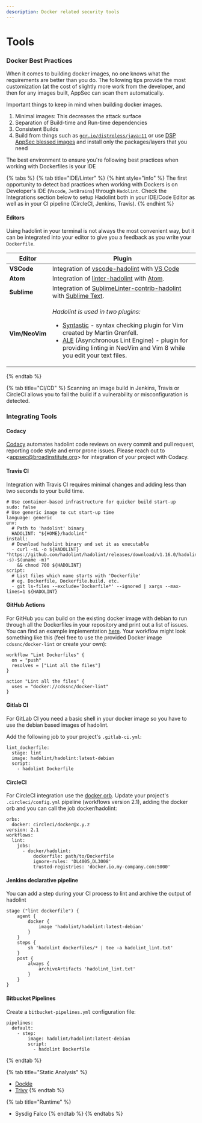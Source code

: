 ```yaml
---
description: Docker related security tools
---
```


# Tools

### Docker Best Practices

When it comes to building docker images, no one knows what the requirements are better than you do. The following tips provide the most customization (at the cost of slightly more work from the developer, and then for any images built, AppSec can scan them automatically.

Important things to keep in mind when building docker images.

1. Minimal images: This decreases the attack surface
2. Separation of Build-time and Run-time dependencies
3. Consistent Builds
4. Build from things such as [`gcr.io/distroless/java:11`](http://gcr.io/distroless/java:11) or use [DSP AppSec blessed images](https://github.com/broadinstitute/dsp-appsec-blessed-images) and install only the packages/layers that you need

The best environment to ensure you're following best practices when working with Dockerfiles is your IDE

{% tabs %}
{% tab title="IDE/Linter" %}
{% hint style="info" %}
The first opportunity to detect bad practices when working with Dockers is on Developer's IDE (`Vscode`, `JetBrains`) through `Hadolint`. Check the Integrations section below to setup Hadolint both in your IDE/Code Editor as well as in your CI pipeline (CircleCI, Jenkins, Travis).
{% endhint %}

#### Editors

Using hadolint in your terminal is not always the most convenient way, but it can be integrated into your editor to give you a feedback as you write your `Dockerfile`.

| Editor         | Plugin                                                                                                                                                                                                                                                                                                                                                                |
| -------------- | --------------------------------------------------------------------------------------------------------------------------------------------------------------------------------------------------------------------------------------------------------------------------------------------------------------------------------------------------------------------- |
| **VSCode**     | Integration of [vscode-hadolint](https://marketplace.visualstudio.com/items?itemName=exiasr.hadolint) with [VS Code](https://code.visualstudio.com)                                                                                                                                                                                                                   |
| **Atom**       | Integration of [linter-hadolint](https://atom.io/packages/linter-hadolint) with [Atom](https://atom.io).                                                                                                                                                                                                                                                              |
| **Sublime**    | Integration of [SublimeLinter-contrib-hadolint](https://github.com/niksite/SublimeLinter-contrib-hadolint) with [Sublime Text](http://www.sublimetext.com).                                                                                                                                                                                                           |
| **Vim/NeoVim** | <p><em>Hadolint is used in two plugins:</em></p><ul><li><a href="https://github.com/vim-syntastic/syntastic">Syntastic</a> - syntax checking plugin for Vim created by Martin Grenfell.</li><li><a href="https://github.com/w0rp/ale">ALE</a> (Asynchronous Lint Engine) - plugin for providing linting in NeoVim and Vim 8 while you edit your text files.</li></ul> |
{% endtab %}

{% tab title="CI/CD" %}
Scanning an image build in Jenkins, Travis or CircleCI allows you to fail the build if a vulnerability or misconfiguration is detected.

### Integrating Tools

#### Codacy

[Codacy](https://www.codacy.com) automates hadolint code reviews on every commit and pull request, reporting code style and error prone issues. Please reach out to \<appsec@broadinstitute.org> for integration of your project with Codacy.

#### Travis CI

Integration with Travis CI requires minimal changes and adding less than two seconds to your build time.

```
# Use container-based infrastructure for quicker build start-up
sudo: false
# Use generic image to cut start-up time
language: generic
env:
  # Path to 'hadolint' binary
  HADOLINT: "${HOME}/hadolint"
install:
  # Download hadolint binary and set it as executable
  - curl -sL -o ${HADOLINT} "https://github.com/hadolint/hadolint/releases/download/v1.16.0/hadolint-$(uname -s)-$(uname -m)"
    && chmod 700 ${HADOLINT}
script:
  # List files which name starts with 'Dockerfile'
  # eg. Dockerfile, Dockerfile.build, etc.
  - git ls-files --exclude='Dockerfile*' --ignored | xargs --max-lines=1 ${HADOLINT}
```

#### GitHub Actions

For GitHub you can build on the existing docker image with debian to run through all the Dockerfiles in your repository and print out a list of issues. You can find an example implementation [here](https://github.com/cds-snc/github-actions/tree/master/docker-lint). Your workflow might look something like this (feel free to use the provided Docker image `cdssnc/docker-lint` or create your own):

```
workflow "Lint Dockerfiles" {
  on = "push"
  resolves = ["Lint all the files"]
}

action "Lint all the files" {
  uses = "docker://cdssnc/docker-lint"
}
```

#### Gitlab CI

For GitLab CI you need a basic shell in your docker image so you have to use the debian based images of hadolint.

Add the following job to your project's `.gitlab-ci.yml`:

```
lint_dockerfile:
  stage: lint
  image: hadolint/hadolint:latest-debian
  script:
    - hadolint Dockerfile
```

#### CircleCI

For CircleCI integration use the [docker orb](https://circleci.com/orbs/registry/orb/circleci/docker). Update your project's `.circleci/config.yml` pipeline (workflows version 2.1), adding the docker orb and you can call the job docker/hadolint:

```
orbs:
  docker: circleci/docker@x.y.z
version: 2.1
workflows:
  lint:
    jobs:
      - docker/hadolint:
          dockerfile: path/to/Dockerfile
          ignore-rules: 'DL4005,DL3008'
          trusted-registries: 'docker.io,my-company.com:5000'
```

#### Jenkins declarative pipeline

You can add a step during your CI process to lint and archive the output of hadolint

```
stage ("lint dockerfile") {
    agent {
        docker {
            image 'hadolint/hadolint:latest-debian'
        }
    }
    steps {
        sh 'hadolint dockerfiles/* | tee -a hadolint_lint.txt'
    }
    post {
        always {
            archiveArtifacts 'hadolint_lint.txt'
        }
    }
}
```

#### Bitbucket Pipelines

Create a `bitbucket-pipelines.yml` configuration file:

```
pipelines:
  default:
    - step:
        image: hadolint/hadolint:latest-debian
        script:
          - hadolint Dockerfile
```
{% endtab %}

{% tab title="Static Analysis" %}
* [Dockle](https://github.com/goodwithtech/dockle#installation)
* [Trivy](https://github.com/aquasecurity/trivy)
{% endtab %}

{% tab title="Runtime" %}
* Sysdig Falco
{% endtab %}
{% endtabs %}
